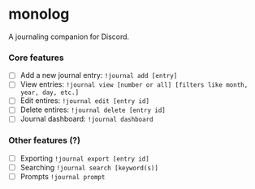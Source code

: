 # monolog
A journaling companion for Discord.

### Core features
- [ ] Add a new journal entry: ```!journal add [entry]```
- [ ] View entries: ```!journal view [number or all] [filters like month, year, day, etc.]```
- [ ] Edit entires: ```!journal edit [entry id]```
- [ ] Delete entires: ```!journal delete [entry id]```
- [ ] Journal dashboard: ```!journal dashboard```

### Other features (?)
- [ ] Exporting ```!journal export [entry id]```
- [ ] Searching ```!journal search [keyword(s)]```
- [ ] Prompts ```!journal prompt```
